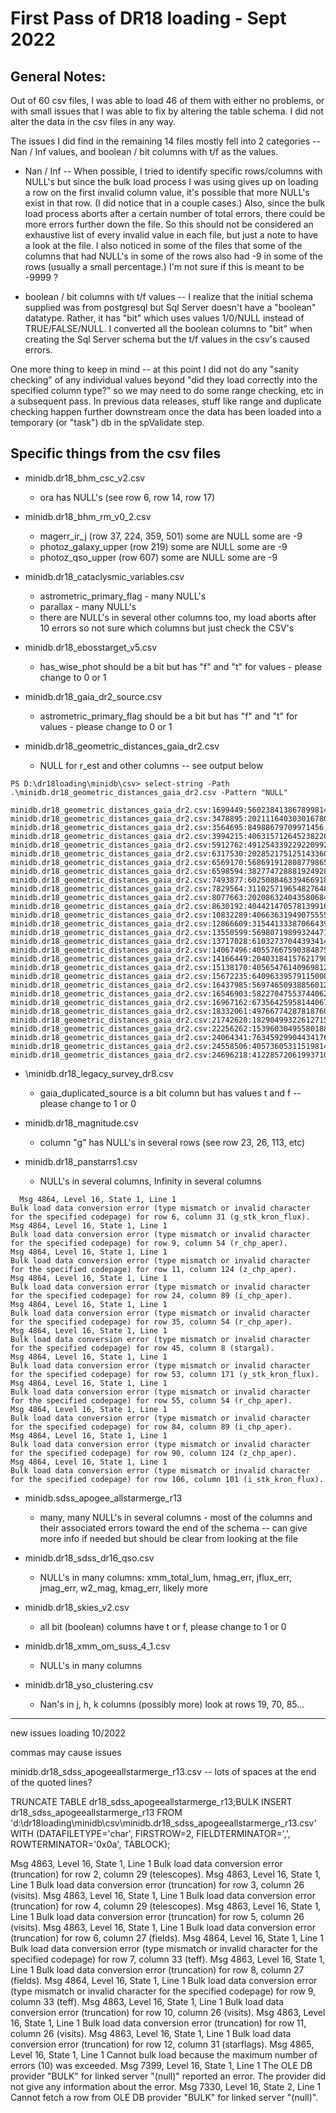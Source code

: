 
# First Pass of DR18 loading - Sept 2022

## General Notes:

Out of 60 csv files, I was able to load 46 of them with either no problems, or with small issues that I was able to fix by altering the table schema.  I did not alter the data in the csv files in any way.

The issues I did find in the remaining 14 files mostly fell into 2 categories -- Nan / Inf values, and boolean / bit columns with t/f as the values.  

- Nan / Inf -- When possible, I tried to identify specific rows/columns with NULL's but since the bulk load process I was using gives up on loading a row on the first invalid column value, it's possible that more NULL's exist in that row.  (I did notice that in a couple cases.)  Also, since the bulk load process aborts after a certain number of total errors, there could be more errors further down the file. So this should not be considered an exhaustive list of every invalid value in each file, but just a note to have a look at the file.  I also noticed in some of the files that some of the columns that had NULL's in some of the rows also had -9 in some of the rows (usually a small percentage.) I'm not sure if this is meant to be -9999 ?

- boolean / bit columns with t/f values -- I realize that the initial schema supplied was from postgresql but Sql Server doesn't have a "boolean" datatype.  Rather, it has "bit" which uses values 1/0/NULL instead of TRUE/FALSE/NULL.  I converted all the boolean columns to "bit" when creating the Sql Server schema but the t/f values in the csv's caused errors.

One more thing to keep in mind -- at this point I did not do any "sanity checking" of any individual values beyond "did they load correctly into the specified column type?" so we may need to do some range checking, etc in a subsequent pass.  In previous data releases, stuff like range and duplicate checking happen further downstream once the data has been loaded into a temporary (or "task") db in the spValidate step. 

## Specific things from the csv files

- minidb.dr18_bhm_csc_v2.csv 
  - ora has NULL's (see row 6, row 14, row 17)

- minidb.dr18_bhm_rm_v0_2.csv 
  - magerr_ir_j (row 37, 224, 359, 501) some are NULL some are -9
  - photoz_galaxy_upper (row 219) some are NULL some are -9
  - photoz_qso_upper (row 607) some are NULL some are -9

- minidb.dr18_cataclysmic_variables.csv
  - astrometric_primary_flag - many NULL's
  - parallax - many NULL's 
  - there are NULL's in several other columns too, my load aborts after 10 errors so not sure which columns but just check the CSV's
  
- minidb.dr18_ebosstarget_v5.csv
  - has_wise_phot should be a bit but has "f" and "t" for values - please change to 0 or 1

- minidb.dr18_gaia_dr2_source.csv
  - astrometric_primary_flag should be a bit but has "f" and "t" for values - please change to 0 or 1

- minidb.dr18_geometric_distances_gaia_dr2.csv
  - NULL for r_est and other columns -- see output below
```
PS D:\dr18loading\minidb\csv> select-string -Path .\minidb.dr18_geometric_distances_gaia_dr2.csv -Pattern "NULL"

minidb.dr18_geometric_distances_gaia_dr2.csv:1699449:5602384138678998144,NULL,NULL,NULL,1137.3351,0,1
minidb.dr18_geometric_distances_gaia_dr2.csv:3478895:2021116403030167808,NULL,NULL,NULL,1760.201,0,1
minidb.dr18_geometric_distances_gaia_dr2.csv:3564695:84988679709971456,NULL,NULL,NULL,370.68353,0,1
minidb.dr18_geometric_distances_gaia_dr2.csv:3994215:4063157126452382208,NULL,NULL,NULL,2105.684,0,1
minidb.dr18_geometric_distances_gaia_dr2.csv:5912762:491254339229220992,NULL,NULL,NULL,1305.4711,0,1
minidb.dr18_geometric_distances_gaia_dr2.csv:6317530:2028521751251433600,NULL,NULL,NULL,1547.03,0,1
minidb.dr18_geometric_distances_gaia_dr2.csv:6569170:5686919128087798656,NULL,NULL,NULL,455.1742,0,1
minidb.dr18_geometric_distances_gaia_dr2.csv:6598594:3827747288819249280,NULL,NULL,NULL,398.66342,0,1
minidb.dr18_geometric_distances_gaia_dr2.csv:7493877:6025088463394669184,NULL,NULL,NULL,1888.097,0,1
minidb.dr18_geometric_distances_gaia_dr2.csv:7829564:3110257196548276480,NULL,NULL,NULL,922.7788,0,1
minidb.dr18_geometric_distances_gaia_dr2.csv:8077663:2020863240435806848,NULL,NULL,NULL,1534.1697,0,1
minidb.dr18_geometric_distances_gaia_dr2.csv:8630192:4044214705781399168,NULL,NULL,NULL,2371.0974,0,1
minidb.dr18_geometric_distances_gaia_dr2.csv:10832289:4066363194907555584,NULL,NULL,NULL,1748.7347,0,1
minidb.dr18_geometric_distances_gaia_dr2.csv:12866609:3154413338706643968,NULL,NULL,NULL,810.3975,0,1
minidb.dr18_geometric_distances_gaia_dr2.csv:13550599:5698071989932447104,NULL,NULL,NULL,967.57666,0,1
minidb.dr18_geometric_distances_gaia_dr2.csv:13717028:6103273704439341440,NULL,NULL,NULL,1316.8547,0,1
minidb.dr18_geometric_distances_gaia_dr2.csv:14067496:4055766759038487552,NULL,NULL,NULL,2377.1003,0,1
minidb.dr18_geometric_distances_gaia_dr2.csv:14166449:204031841576217984,NULL,NULL,NULL,1051.7035,0,1
minidb.dr18_geometric_distances_gaia_dr2.csv:15138170:4056547614096981248,NULL,NULL,NULL,2356.4028,0,1
minidb.dr18_geometric_distances_gaia_dr2.csv:15672235:64096339579115008,NULL,NULL,NULL,459.53928,0,1
minidb.dr18_geometric_distances_gaia_dr2.csv:16437985:5697465093885601280,NULL,NULL,NULL,1082.797,0,1
minidb.dr18_geometric_distances_gaia_dr2.csv:16546903:5822704755374406272,NULL,NULL,NULL,1577.0868,0,1
minidb.dr18_geometric_distances_gaia_dr2.csv:16967162:6735642595814406784,NULL,NULL,NULL,2146.8726,0,1
minidb.dr18_geometric_distances_gaia_dr2.csv:18332061:4976677428781876096,NULL,NULL,NULL,521.3843,0,1
minidb.dr18_geometric_distances_gaia_dr2.csv:21742620:1829049932261271552,NULL,NULL,NULL,1345.8134,0,1
minidb.dr18_geometric_distances_gaia_dr2.csv:22256262:1539603049558018816,NULL,NULL,NULL,368.68332,0,1
minidb.dr18_geometric_distances_gaia_dr2.csv:24064341:763459299044341760,NULL,NULL,NULL,360.69244,0,1
minidb.dr18_geometric_distances_gaia_dr2.csv:24558506:4057360531151981440,NULL,NULL,NULL,2310.9075,0,1
minidb.dr18_geometric_distances_gaia_dr2.csv:24696218:4122857206199371008,NULL,NULL,NULL,2189.1853,0,1
```

- \minidb.dr18_legacy_survey_dr8.csv
  - gaia_duplicated_source is a bit column but has values t and f -- please change to 1 or 0

- minidb.dr18_magnitude.csv
  - column "g" has NULL's in several rows (see row 23, 26, 113, etc)

- minidb.dr18_panstarrs1.csv
  - NULL's in several columns, Infinity in several columns 
```
  Msg 4864, Level 16, State 1, Line 1
Bulk load data conversion error (type mismatch or invalid character for the specified codepage) for row 6, column 31 (g_stk_kron_flux).
Msg 4864, Level 16, State 1, Line 1
Bulk load data conversion error (type mismatch or invalid character for the specified codepage) for row 9, column 54 (r_chp_aper).
Msg 4864, Level 16, State 1, Line 1
Bulk load data conversion error (type mismatch or invalid character for the specified codepage) for row 11, column 124 (z_chp_aper).
Msg 4864, Level 16, State 1, Line 1
Bulk load data conversion error (type mismatch or invalid character for the specified codepage) for row 24, column 89 (i_chp_aper).
Msg 4864, Level 16, State 1, Line 1
Bulk load data conversion error (type mismatch or invalid character for the specified codepage) for row 35, column 54 (r_chp_aper).
Msg 4864, Level 16, State 1, Line 1
Bulk load data conversion error (type mismatch or invalid character for the specified codepage) for row 45, column 8 (stargal).
Msg 4864, Level 16, State 1, Line 1
Bulk load data conversion error (type mismatch or invalid character for the specified codepage) for row 53, column 171 (y_stk_kron_flux).
Msg 4864, Level 16, State 1, Line 1
Bulk load data conversion error (type mismatch or invalid character for the specified codepage) for row 55, column 54 (r_chp_aper).
Msg 4864, Level 16, State 1, Line 1
Bulk load data conversion error (type mismatch or invalid character for the specified codepage) for row 84, column 89 (i_chp_aper).
Msg 4864, Level 16, State 1, Line 1
Bulk load data conversion error (type mismatch or invalid character for the specified codepage) for row 90, column 124 (z_chp_aper).
Msg 4864, Level 16, State 1, Line 1
Bulk load data conversion error (type mismatch or invalid character for the specified codepage) for row 106, column 101 (i_stk_kron_flux).
```

- minidb.sdss_apogee_allstarmerge_r13
  - many, many NULL's in several columns - most of the columns and their associated errors toward the end of the schema -- can give more info if needed but should be clear from looking at the file

- minidb.dr18_sdss_dr16_qso.csv
  - NULL's in many columns: xmm_total_lum, hmag_err, jflux_err, jmag_err, w2_mag, kmag_err, likely more

- minidb.dr18_skies_v2.csv
  - all bit (boolean) columns have t or f, please change to 1 or 0

- minidb.dr18_xmm_om_suss_4_1.csv
  - NULL's in many columns

- minidb.dr18_yso_clustering.csv
  - Nan's in j, h, k columns (possibly more) look at rows 19, 70, 85...


-------------------------------------------------------------------------------------------------------------

new issues loading 10/2022

commas may cause issues

minidb.dr18_sdss_apogeeallstarmerge_r13.csv  -- lots of spaces at the end of the quoted lines?

TRUNCATE TABLE dr18_sdss_apogeeallstarmerge_r13;BULK INSERT dr18_sdss_apogeeallstarmerge_r13 FROM 'd:\dr18loading\minidb\csv\minidb.dr18_sdss_apogeeallstarmerge_r13.csv' WITH (DATAFILETYPE='char', FIRSTROW=2, FIELDTERMINATOR=',', ROWTERMINATOR='0x0a', TABLOCK);
	
Msg 4863, Level 16, State 1, Line 1
Bulk load data conversion error (truncation) for row 2, column 29 (telescopes).
Msg 4863, Level 16, State 1, Line 1
Bulk load data conversion error (truncation) for row 3, column 26 (visits).
Msg 4863, Level 16, State 1, Line 1
Bulk load data conversion error (truncation) for row 4, column 29 (telescopes).
Msg 4863, Level 16, State 1, Line 1
Bulk load data conversion error (truncation) for row 5, column 26 (visits).
Msg 4863, Level 16, State 1, Line 1
Bulk load data conversion error (truncation) for row 6, column 27 (fields).
Msg 4864, Level 16, State 1, Line 1
Bulk load data conversion error (type mismatch or invalid character for the specified codepage) for row 7, column 33 (teff).
Msg 4863, Level 16, State 1, Line 1
Bulk load data conversion error (truncation) for row 8, column 27 (fields).
Msg 4864, Level 16, State 1, Line 1
Bulk load data conversion error (type mismatch or invalid character for the specified codepage) for row 9, column 33 (teff).
Msg 4863, Level 16, State 1, Line 1
Bulk load data conversion error (truncation) for row 10, column 26 (visits).
Msg 4863, Level 16, State 1, Line 1
Bulk load data conversion error (truncation) for row 11, column 26 (visits).
Msg 4863, Level 16, State 1, Line 1
Bulk load data conversion error (truncation) for row 12, column 31 (starflags).
Msg 4865, Level 16, State 1, Line 1
Cannot bulk load because the maximum number of errors (10) was exceeded.
Msg 7399, Level 16, State 1, Line 1
The OLE DB provider "BULK" for linked server "(null)" reported an error. The provider did not give any information about the error.
Msg 7330, Level 16, State 2, Line 1
Cannot fetch a row from OLE DB provider "BULK" for linked server "(null)".








  








